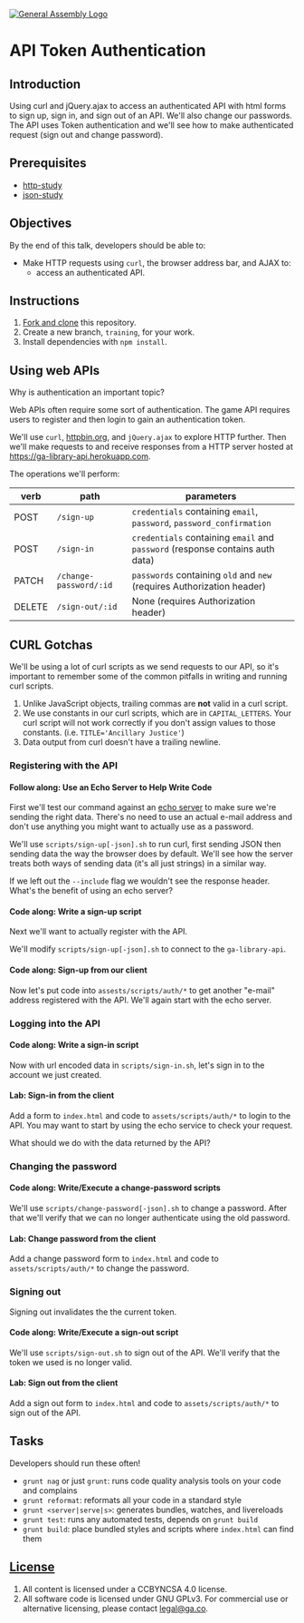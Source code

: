[![General Assembly Logo](https://camo.githubusercontent.com/1a91b05b8f4d44b5bbfb83abac2b0996d8e26c92/687474703a2f2f692e696d6775722e636f6d2f6b6538555354712e706e67)](https://generalassemb.ly/education/web-development-immersive)

# API Token Authentication

## Introduction

Using curl and jQuery.ajax to access an authenticated API with html forms to
sign up, sign in, and sign out of an API. We'll also change our passwords. The
API uses Token authentication and we'll see how to make authenticated request
(sign out and change password).

## Prerequisites

- [http-study](https://git.generalassemb.ly/ga-wdi-boston/http-study)
- [json-study](https://git.generalassemb.ly/ga-wdi-boston/json-study)

## Objectives

By the end of this talk, developers should be able to:

- Make HTTP requests using `curl`, the browser address bar, and AJAX to:
  - access an authenticated API.

## Instructions

1. [Fork and clone](https://git.generalassemb.ly/ga-wdi-boston/meta/wiki/ForkAndClone)
this repository.
1. Create a new branch, `training`, for your work.
1. Install dependencies with `npm install`.

## Using web APIs

Why is authentication an important topic?

Web APIs often require some sort of authentication.  The game API requires users
to register and then login to gain an authentication token.

We'll use `curl`, [httpbin.org](http://httpbin.org/), and `jQuery.ajax` to
explore HTTP further. Then we'll make requests to and receive responses from a
HTTP server hosted at https://ga-library-api.herokuapp.com.

The operations we'll perform:

| verb   | path                   | parameters |
| ----   | ----                   | ---------- |
| POST   | `/sign-up`             | `credentials` containing `email`, `password`, `password_confirmation` |
| POST   | `/sign-in`             | `credentials` containing `email` and `password` (response contains auth data) |
| PATCH  | `/change-password/:id` | `passwords` containing `old` and `new` (requires Authorization header) |
| DELETE | `/sign-out/:id`        | None (requires Authorization header) |

## CURL Gotchas

We'll be using a lot of curl scripts as we send requests to our API, so it's
important to remember some of the common pitfalls in writing and running curl
scripts.

1. Unlike JavaScript objects, trailing commas are **not** valid in a curl
    script.
1. We use constants in our curl scripts, which are in `CAPITAL_LETTERS`.
    Your curl script will not work correctly if you don't assign values to
    those constants. (i.e. `TITLE='Ancillary Justice'`)
1. Data output from curl doesn't have a trailing newline.

### Registering with the API

#### Follow along: Use an Echo Server to Help Write Code

First we'll test our command against an [echo server](http://httpbin.org/post)
to make sure we're sending the right data. There's no need to use an actual
e-mail address and don't use anything you might want to actually use as a
password.

We'll use `scripts/sign-up[-json].sh` to run curl, first sending JSON then
sending data the way the browser does by default. We'll see how the server
treats both ways of sending data (it's all just strings) in a similar way.

If we left out the `--include` flag we wouldn't see the response header. What's
the benefit of using an echo server?

#### Code along: Write a sign-up script

Next we'll want to actually register with the API.

We'll modify `scripts/sign-up[-json].sh` to connect to the `ga-library-api`.

#### Code along: Sign-up from our client

Now let's put code into `assests/scripts/auth/*` to get another "e-mail" address
registered with the API.  We'll again start with the echo server.

### Logging into the API

#### Code along: Write a sign-in script

Now with url encoded data in `scripts/sign-in.sh`, let's sign in to the account
we just created.

#### Lab: Sign-in from the client

Add a form to `index.html` and code to `assets/scripts/auth/*` to login to the
API. You may want to start by using the echo service to check your request.

What should we do with the data returned by the API?

### Changing the password

#### Code along: Write/Execute a change-password scripts

We'll use `scripts/change-password[-json].sh` to change a password. After that
we'll verify that we can no longer authenticate using the old password.

#### Lab: Change password from the client

Add a change password form to `index.html` and code to `assets/scripts/auth/*`
to change the password.

### Signing out

Signing out invalidates the the current token.

#### Code along: Write/Execute a sign-out script

We'll use `scripts/sign-out.sh` to sign out of the API. We'll verify that the
token we used is no longer valid.

#### Lab: Sign out from the client

Add a sign out form to `index.html` and code to `assets/scripts/auth/*` to sign
out of the API.

## Tasks

Developers should run these often!

- `grunt nag` or just `grunt`: runs code quality analysis tools on your code
    and complains
- `grunt reformat`: reformats all your code in a standard style
- `grunt <server|serve|s>`: generates bundles, watches, and livereloads
- `grunt test`: runs any automated tests, depends on `grunt build`
- `grunt build`: place bundled styles and scripts where `index.html` can find
    them

## [License](LICENSE)

1. All content is licensed under a CC­BY­NC­SA 4.0 license.
1. All software code is licensed under GNU GPLv3. For commercial use or
    alternative licensing, please contact legal@ga.co.
